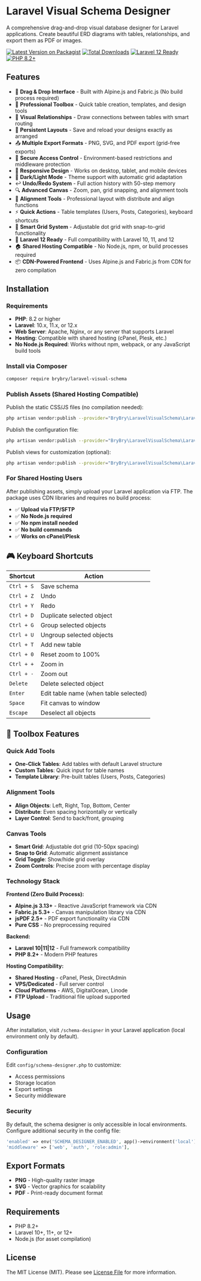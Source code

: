 # Laravel Visual Schema Designer

A comprehensive drag-and-drop visual database designer for Laravel applications. Create beautiful ERD diagrams with tables, relationships, and export them as PDF or images.

[![Latest Version on Packagist](https://img.shields.io/packagist/v/brybry/laravel-visual-schema.svg?style=flat-square)](https://packagist.org/packages/brybry/laravel-visual-schema)
[![Total Downloads](https://img.shields.io/packagist/dt/brybry/laravel-visual-schema.svg?style=flat-square)](https://packagist.org/packages/brybry/laravel-visual-schema)
[![Laravel 12 Ready](https://img.shields.io/badge/Laravel-12%20Ready-green.svg?style=flat-square)](https://laravel.com)
[![PHP 8.2+](https://img.shields.io/badge/PHP-8.2+-blue.svg?style=flat-square)](https://php.net)

## Features

- 🎨 **Drag & Drop Interface** - Built with Alpine.js and Fabric.js (No build process required)
- 🧰 **Professional Toolbox** - Quick table creation, templates, and design tools
- 🔗 **Visual Relationships** - Draw connections between tables with smart routing
- 💾 **Persistent Layouts** - Save and reload your designs exactly as arranged
- 📤 **Multiple Export Formats** - PNG, SVG, and PDF export (grid-free exports)
- 🔐 **Secure Access Control** - Environment-based restrictions and middleware protection
- 📱 **Responsive Design** - Works on desktop, tablet, and mobile devices
- 🌙 **Dark/Light Mode** - Theme support with automatic grid adaptation
- ↩️ **Undo/Redo System** - Full action history with 50-step memory
- 🔍 **Advanced Canvas** - Zoom, pan, grid snapping, and alignment tools
- 📐 **Alignment Tools** - Professional layout with distribute and align functions
- ⚡ **Quick Actions** - Table templates (Users, Posts, Categories), keyboard shortcuts
- 🎯 **Smart Grid System** - Adjustable dot grid with snap-to-grid functionality
- 🚀 **Laravel 12 Ready** - Full compatibility with Laravel 10, 11, and 12
- 🏠 **Shared Hosting Compatible** - No Node.js, npm, or build processes required
- 📦 **CDN-Powered Frontend** - Uses Alpine.js and Fabric.js from CDN for zero compilation

## Installation

### Requirements

- **PHP**: 8.2 or higher
- **Laravel**: 10.x, 11.x, or 12.x
- **Web Server**: Apache, Nginx, or any server that supports Laravel
- **Hosting**: Compatible with shared hosting (cPanel, Plesk, etc.)
- **No Node.js Required**: Works without npm, webpack, or any JavaScript build tools

### Install via Composer

```bash
composer require brybry/laravel-visual-schema
```

### Publish Assets (Shared Hosting Compatible)

Publish the static CSS/JS files (no compilation needed):

```bash
php artisan vendor:publish --provider="BryBry\LaravelVisualSchema\LaravelVisualSchemaServiceProvider" --tag="assets"
```

Publish the configuration file:

```bash
php artisan vendor:publish --provider="BryBry\LaravelVisualSchema\LaravelVisualSchemaServiceProvider" --tag="config"
```

Publish views for customization (optional):

```bash
php artisan vendor:publish --provider="BryBry\LaravelVisualSchema\LaravelVisualSchemaServiceProvider" --tag="views"
```

### For Shared Hosting Users

After publishing assets, simply upload your Laravel application via FTP. The package uses CDN libraries and requires no build process:

- ✅ **Upload via FTP/SFTP**
- ✅ **No Node.js required**
- ✅ **No npm install needed**
- ✅ **No build commands**
- ✅ **Works on cPanel/Plesk**

## 🎮 Keyboard Shortcuts

| Shortcut | Action |
|----------|--------|
| `Ctrl + S` | Save schema |
| `Ctrl + Z` | Undo |
| `Ctrl + Y` | Redo |
| `Ctrl + D` | Duplicate selected object |
| `Ctrl + G` | Group selected objects |
| `Ctrl + U` | Ungroup selected objects |
| `Ctrl + T` | Add new table |
| `Ctrl + 0` | Reset zoom to 100% |
| `Ctrl + +` | Zoom in |
| `Ctrl + -` | Zoom out |
| `Delete` | Delete selected object |
| `Enter` | Edit table name (when table selected) |
| `Space` | Fit canvas to window |
| `Escape` | Deselect all objects |

## 🧰 Toolbox Features

### Quick Add Tools
- **One-Click Tables**: Add tables with default Laravel structure
- **Custom Tables**: Quick input for table names
- **Template Library**: Pre-built tables (Users, Posts, Categories)

### Alignment Tools
- **Align Objects**: Left, Right, Top, Bottom, Center
- **Distribute**: Even spacing horizontally or vertically  
- **Layer Control**: Send to back/front, grouping

### Canvas Tools
- **Smart Grid**: Adjustable dot grid (10-50px spacing)
- **Snap to Grid**: Automatic alignment assistance
- **Grid Toggle**: Show/hide grid overlay
- **Zoom Controls**: Precise zoom with percentage display

### Technology Stack

**Frontend (Zero Build Process):**
- **Alpine.js 3.13+** - Reactive JavaScript framework via CDN
- **Fabric.js 5.3+** - Canvas manipulation library via CDN
- **jsPDF 2.5+** - PDF export functionality via CDN
- **Pure CSS** - No preprocessing required

**Backend:**
- **Laravel 10|11|12** - Full framework compatibility
- **PHP 8.2+** - Modern PHP features

**Hosting Compatibility:**
- **Shared Hosting** - cPanel, Plesk, DirectAdmin
- **VPS/Dedicated** - Full server control
- **Cloud Platforms** - AWS, DigitalOcean, Linode
- **FTP Upload** - Traditional file upload supported

## Usage

After installation, visit `/schema-designer` in your Laravel application (local environment only by default).

### Configuration

Edit `config/schema-designer.php` to customize:

- Access permissions
- Storage location
- Export settings
- Security middleware

### Security

By default, the schema designer is only accessible in local environments. Configure additional security in the config file:

```php
'enabled' => env('SCHEMA_DESIGNER_ENABLED', app()->environment('local')),
'middleware' => ['web', 'auth', 'role:admin'],
```

## Export Formats

- **PNG** - High-quality raster image
- **SVG** - Vector graphics for scalability  
- **PDF** - Print-ready document format

## Requirements

- PHP 8.2+
- Laravel 10+, 11+, or 12+
- Node.js (for asset compilation)

## License

The MIT License (MIT). Please see [License File](LICENSE) for more information.